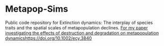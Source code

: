 # Metapop-Sims
Public code repository for Extinction dynamics: The interplay of species traits and the spatial scales of metapopulation declines.
[For my paper investigating the effects of destruction and degradation on metapopulation dynamics](https://doi.org/10.1002/ecy.3840)https://doi.org/10.1002/ecy.3840
